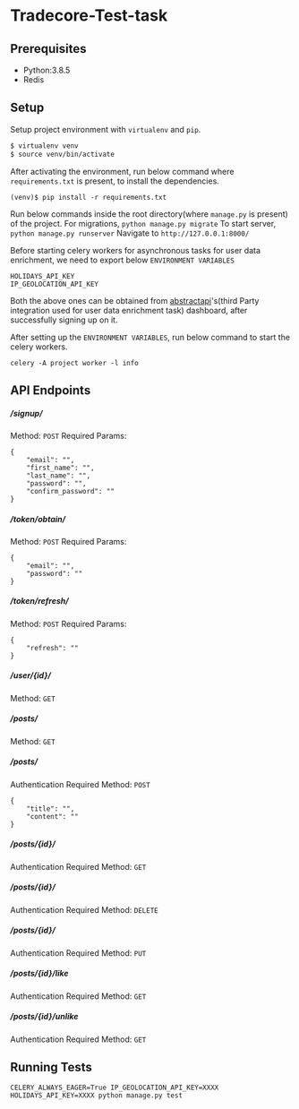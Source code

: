 ﻿# Tradecore-Test-task
## Prerequisites

 - Python:3.8.5
 - Redis

## Setup

Setup project environment with `virtualenv` and `pip`.

```bash
$ virtualenv venv
$ source venv/bin/activate
```

After activating the environment, run below command where    `requirements.txt` is present, to install the dependencies.

``` (venv)$ pip install -r requirements.txt ```

Run below commands inside the root directory(where `manage.py` is present) of the project.
For migrations, `python manage.py migrate`
To start server, `python manage.py runserver`
Navigate to `http://127.0.0.1:8000/`

Before starting celery workers for asynchronous tasks for user data enrichment, we need to export below `ENVIRONMENT VARIABLES`

    HOLIDAYS_API_KEY
    IP_GEOLOCATION_API_KEY
Both the above ones can be obtained from [abstractapi](https://www.abstractapi.com/)'s(third Party integration used for user data enrichment task) dashboard, after successfully signing up on it.

After setting up the `ENVIRONMENT VARIABLES`, run below command to start the celery workers.

    celery -A project worker -l info

##  API Endpoints

#####  /signup/
Method: `POST`
Required Params:
```
{
    "email": "",
    "first_name": "",
    "last_name": "",
    "password": "",
    "confirm_password": ""
}
```

#####    /token/obtain/
Method: `POST`
Required Params:
```
{
    "email": "",
    "password": ""
}
```

#####    /token/refresh/
Method: `POST`
Required Params:
```
{
    "refresh": ""
}
```

#####    /user/{id}/
Method: `GET`

#####    /posts/
Method: `GET`

#####    /posts/
Authentication Required
Method: `POST`
```
{
    "title": "",
    "content": ""
}
```

#####    /posts/{id}/
Authentication Required
Method: `GET`

#####    /posts/{id}/
Authentication Required
Method: `DELETE`

#####    /posts/{id}/
Authentication Required
Method: `PUT`

#####    /posts/{id}/like
Authentication Required
Method: `GET`

#####    /posts/{id}/unlike
Authentication Required
Method: `GET`


## Running Tests
```
CELERY_ALWAYS_EAGER=True IP_GEOLOCATION_API_KEY=XXXX HOLIDAYS_API_KEY=XXXX python manage.py test
```